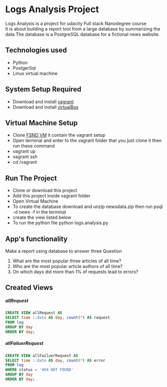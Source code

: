 # Logs Analysis Project
Logs Analysis is a project for udacity Full stack Nanodegree course  
It is about building a report tool from a large database by summarizing the data
The database is a PostgreSQL database for a fictional news website.

## Technologies used
* Python
* PostgerSql
* Linux virtual machine

## System Setup Required
* Download and install [vagrant](https://www.vagrantup.com/)
* Download and install [virtualBox](https://www.virtualbox.org/)

## Virtual Machine Setup
* Clone [FSND VM](https://github.com/udacity/fullstack-nanodegree-vm) it contain the vagrant setup
* Open terminal and enter to the vagrant folder that you just clone it then run these command
 * vagrant up
 * vagrant ssh
 * cd /vagrant

## Run The Project
* Clone or download this project
* Add this project inside vagrant folder
* Open Virtual Machine
* To create the database download and unzip newsdata.zip then run  psql -d news -f in the terminal
* create the view listed below
* To run the python file python logs.analysis.py

## App's functionality
Make a report using database to answer three Question  
1. What are the most popular three articles of all time?
2. Who are the most popular article authors of all time?
3. On which days did more than 1% of requests lead to errors?

## Created Views
##### allRequest
```SQL
CREATE VIEW allRequest AS
SELECT time ::date AS day, count(*) AS request
FROM log
GROUP BY day
ORDER BY day;
```
##### allFailuerRequest  
```SQL
CREATE VIEW allFailuerRequest AS
SELECT time ::date AS day, count(*) AS error
FROM log
WHERE status = '404 NOT FOUND'
GROUP BY day
ORDER BY day;

```
